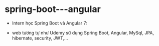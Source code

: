 # spring-boot---angular
- Intern học Spring Boot và Angular 7:
+ web tương tự như Udemy sử dụng Spring Boot, Angular, MySql, JPA, hibernate, security, JWT,...
